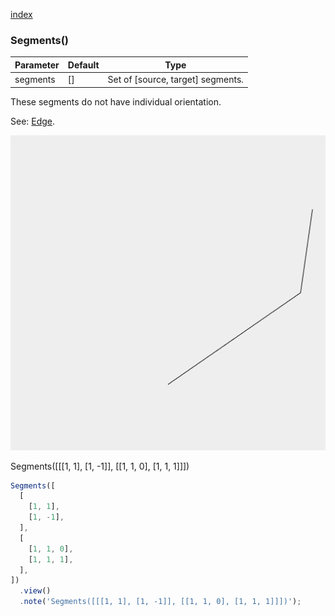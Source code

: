 [index](../../nb/api/index.md)
### Segments()
Parameter|Default|Type
---|---|---
segments|[]|Set of [source, target] segments.

These segments do not have individual orientation.

See: [Edge](../../nb/api/Edge.md).

![Image](Segments.md.$2.png)

Segments([[[1, 1], [1, -1]], [[1, 1, 0], [1, 1, 1]]])

```JavaScript
Segments([
  [
    [1, 1],
    [1, -1],
  ],
  [
    [1, 1, 0],
    [1, 1, 1],
  ],
])
  .view()
  .note('Segments([[[1, 1], [1, -1]], [[1, 1, 0], [1, 1, 1]]])');
```
